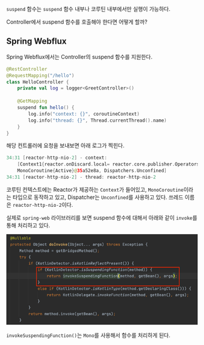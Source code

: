 `suspend` 함수는 `suspend` 함수 내부나 코루틴 내부에서만 실행이 가능하다.

Controller에서 suspend 함수를 호출해야 한다면 어떻게 할까?

## Spring Webflux

Spring Webflux에서는 Controller의 suspend 함수를 지원한다.

```kotlin
@RestController
@RequestMapping("/hello")
class HelloController {
    private val log = logger<GreetController>()

    @GetMapping
    suspend fun hello() {
        log.info("context: {}", coroutineContext)
        log.info("thread: {}", Thread.currentThread().name)
    }
}
```

해당 컨트롤러에 요청을 보내보면 아래 로그가 찍힌다.

```kotlin
34:31 [reactor-http-nio-2] - context:
    [Context1{reactor.onDiscard.local= reactor.core.publisher.Operators$$Lambda/0x0000000123657b60@7bbfcea9}, 
    MonoCoroutine{Active}@35a52e8a, Dispatchers.Unconfined]
34:31 [reactor-http-nio-2] - thread: reactor-http-nio-2
```

코루틴 컨텍스트에는 Reactor가 제공하는 `Context`가 들어있고, `MonoCoroutine`이라는 타입으로 동작하고 있고, Dispatcher는 `Unconfined`를 사용하고 있다.
쓰레드 이름은 `reactor-http-nio-2`이다.

실제로 `spring-web` 라이브러리를 보면 suspend 함수에 대해서 아래와 같이 `invoke`를 통해 처리하고 있다.

![img.png](img.png)

`invokeSuspendingFunction()`는 `Mono`를 사용해서 함수를 처리하게 된다.